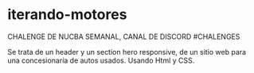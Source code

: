 # iterando-motores

CHALENGE DE NUCBA SEMANAL, CANAL DE DISCORD #CHALENGES

Se trata de un header y un section hero responsive, de un sitio web para una concesionaria de autos usados. Usando Html y CSS.
